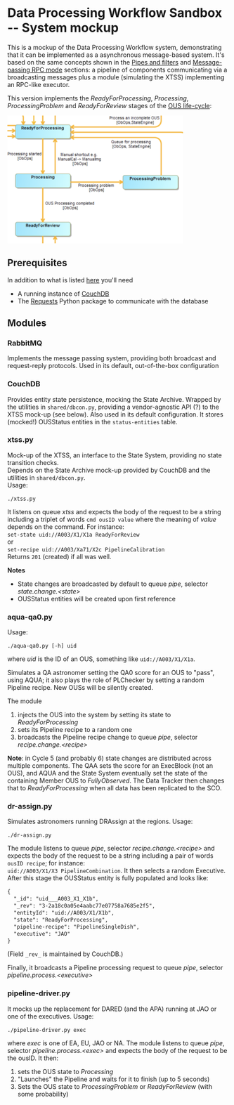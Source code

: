 # Data Processing Workflow Sandbox -- System mockup

This is a mockup of the Data Processing Workflow system, demonstrating that it can be implemented as a asynchronous message-based system. It's based on the same concepts shown in the
[Pipes and filters](../pipes-and-filters/README.md)
and
[Message-passing RPC mode](../rpc/README.md)
sections: a pipeline of components communicating via a broadcasting messages plus a module (simulating the XTSS) implementing an RPC-like executor.

This version implements the _ReadyForProcessing_, _Processing_, _ProcessingProblem_ and _ReadyForReview_ stages of the
[OUS life-cycle](https://ictwiki.alma.cl/twiki/bin/view/ObsIF/ObsUnitSetLifeCycleJpg):

<img src="life-cycle.png" width="400">

## Prerequisites

In addition to what is listed
[here](../README.md) you'll need
* A running instance of [CouchDB](couchdb.apache.org)
* The [Requests](http://docs.python-requests.org/en/master) Python package to communicate with the database

## Modules

### RabbitMQ

Implements the message passing system, providing both
broadcast and request-reply protocols. Used in its default, out-of-the-box configuration

### CouchDB

Provides entity state persistence, mocking the State Archive. Wrapped by the utilities in `shared/dbcon.py`, providing a vendor-agnostic API (?) to the XTSS mock-up (see below).
Also used in its default configuration. It stores (mocked!) OUSStatus entities in the `status-entities` table.

### xtss.py

Mock-up of the XTSS, an interface to the State System, providing no state transition checks.  
Depends on the State Archive mock-up provided by CouchDB and the utilities in `shared/dbcon.py`.  
Usage:
```
./xtss.py
```

It listens on queue _xtss_ and expects the body of the request to be a string including a triplet of words `cmd ousID value` where the meaning of _value_ depends on the command. For instance:  
`set-state uid://A003/X1/X1a ReadyForReview`  
or  
`set-recipe uid://A003/Xa71/X2c PipelineCalibration`  
Returns `201` (created) if all was well.

**Notes**
* State changes are broadcasted by default to queue _pipe_, selector _state.change.&lt;state>_
* OUSStatus entities will be created upon first reference

### aqua-qa0.py

Usage:  
```
./aqua-qa0.py [-h] uid
```
where _uid_ is the ID of an OUS, something like `uid://A003/X1/X1a`.

Simulates a QA astronomer setting the QA0 score for an OUS to "pass", using AQUA; it also plays the role of PLChecker by setting a random Pipeline recipe.
New OUSs will be silently created.

The module
1. injects the OUS into the system by setting its state to _ReadyForProcessing_
2. sets its Pipeline recipe to a random one
3. broadcasts the Pipeline recipe change to queue _pipe_, selector _recipe.change.&lt;recipe>_

**Note**: in Cycle 5 (and probably 6) state changes are distributed across multiple components. The QAA sets the score for an ExecBlock (not an OUS), and AQUA and the State System eventually set the state of the containing Member OUS to _FullyObserved_. The Data Tracker then changes that to _ReadyForProcessing_ when all data has been replicated to the SCO.

### dr-assign.py

Simulates astronomers running DRAssign at the regions.
Usage:
```
./dr-assign.py
```
The module listens to queue _pipe_, selector _recipe.change.&lt;recipe>_ and expects the body of the request to be a string including a pair of words `ousID recipe`; for instance:  
`uid://A003/X1/X3 PipelineCombination`. It then selects a random Executive. After this stage the OUSStatus entity is fully populated and looks like:
```
{
  "_id": "uid___A003_X1_X1b",
  "_rev": "3-2a18c0a05e4aabc77e07758a7685e2f5",
  "entityId": "uid://A003/X1/X1b",
  "state": "ReadyForProcessing",
  "pipeline-recipe": "PipelineSingleDish",
  "executive": "JAO"
}
```
(Field `_rev_` is maintained by CouchDB.)

Finally, it broadcasts a Pipeline processing request to queue _pipe_, selector _pipeline.process.&lt;executive>_

### pipeline-driver.py

It mocks up the replacement for DARED (and the APA) running at JAO or one of the executives. Usage:  
```
./pipeline-driver.py exec
```
where _exec_ is one of EA, EU, JAO or NA. The module listens to queue _pipe_, selector _pipeline.process.&lt;exec>_ and expects the body of the request to be the ousID. It then:
1. sets the OUS state to _Processing_
2. "Launches" the Pipeline and waits for it to finish (up to 5 seconds)
3. Sets the OUS state to _ProcessingProblem_ or _ReadyForReview_ (with some probability)
